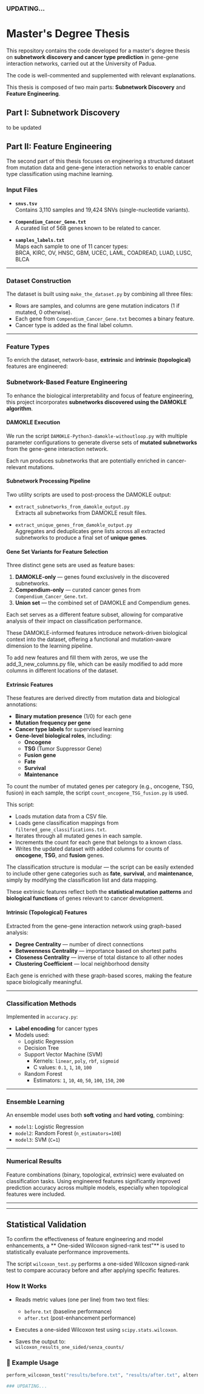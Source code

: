 ### UPDATING...

# Master's Degree Thesis

This repository contains the code developed for a master's degree thesis on **subnetwork discovery and cancer type prediction** in gene-gene interaction networks, carried out at the University of Padua.

The code is well-commented and supplemented with relevant explanations.

This thesis is composed of two main parts: **Subnetwork Discovery** and **Feature Engineering**.
## Part I: Subnetwork Discovery
to be updated
## Part II: Feature Engineering

The second part of this thesis focuses on engineering a structured dataset from mutation data and gene-gene interaction networks to enable cancer type classification using machine learning.

### Input Files

- **`snvs.tsv`**  
  Contains 3,110 samples and 19,424 SNVs (single-nucleotide variants).

- **`Compendium_Cancer_Gene.txt`**  
  A curated list of 568 genes known to be related to cancer.

- **`samples_labels.txt`**  
  Maps each sample to one of 11 cancer types:  
  BRCA, KIRC, OV, HNSC, GBM, UCEC, LAML, COADREAD, LUAD, LUSC, BLCA

---

### Dataset Construction

The dataset is built using `make_the_dataset.py` by combining all three files:

- Rows are samples, and columns are gene mutation indicators (1 if mutated, 0 otherwise).
- Each gene from `Compendium_Cancer_Gene.txt` becomes a binary feature.
- Cancer type is added as the final label column.

---

### Feature Types

To enrich the dataset, network-base, **extrinsic** and **intrinsic (topological)** features are engineered:
### Subnetwork-Based Feature Engineering

To enhance the biological interpretability and focus of feature engineering, this project incorporates **subnetworks discovered using the DAMOKLE algorithm**.

#### DAMOKLE Execution

We run the script `DAMOKLE-Python3-damokle-withoutloop.py` with multiple parameter configurations to generate diverse sets of **mutated subnetworks** from the gene-gene interaction network.

Each run produces subnetworks that are potentially enriched in cancer-relevant mutations.

#### Subnetwork Processing Pipeline

Two utility scripts are used to post-process the DAMOKLE output:

- `extract_subnetworks_from_damokle_output.py`  
  Extracts all subnetworks from DAMOKLE result files.

- `extract_unique_genes_from_damokle_output.py`  
  Aggregates and deduplicates gene lists across all extracted subnetworks to produce a final set of **unique genes**.

#### Gene Set Variants for Feature Selection

Three distinct gene sets are used as feature bases:

1. **DAMOKLE-only** — genes found exclusively in the discovered subnetworks.
2. **Compendium-only** — curated cancer genes from `Compendium_Cancer_Gene.txt`.
3. **Union set** — the combined set of DAMOKLE and Compendium genes.

Each set serves as a different feature subset, allowing for comparative analysis of their impact on classification performance.

These DAMOKLE-informed features introduce network-driven biological context into the dataset, offering a functional and mutation-aware dimension to the learning pipeline.

To add new features and fill them with zeros, we use the add_3_new_columns.py file, which can be easily modified to add more columns in different locations of the dataset.

#### Extrinsic Features

These features are derived directly from mutation data and biological annotations:

- **Binary mutation presence** (1/0) for each gene
- **Mutation frequency per gene**
- **Cancer type labels** for supervised learning
- **Gene-level biological roles**, including:
  - **Oncogene**
  - **TSG** (Tumor Suppressor Gene)
  - **Fusion gene**
  - **Fate**
  - **Survival**
  - **Maintenance**

To count the number of mutated genes per category (e.g., oncogene, TSG, fusion) in each sample, the script `count_oncogene_TSG_fusion.py` is used.

This script:
- Loads mutation data from a CSV file.
- Loads gene classification mappings from `filtered_gene_classifications.txt`.
- Iterates through all mutated genes in each sample.
- Increments the count for each gene that belongs to a known class.
- Writes the updated dataset with added columns for counts of **oncogene**, **TSG**, and **fusion** genes.

The classification structure is modular — the script can be easily extended to include other gene categories such as **fate**, **survival**, and **maintenance**, simply by modifying the classification list and data mapping.

These extrinsic features reflect both the **statistical mutation patterns** and **biological functions** of genes relevant to cancer development.
#### Intrinsic (Topological) Features

Extracted from the gene-gene interaction network using graph-based analysis:

- **Degree Centrality** — number of direct connections
- **Betweenness Centrality** — importance based on shortest paths
- **Closeness Centrality** — inverse of total distance to all other nodes
- **Clustering Coefficient** — local neighborhood density

Each gene is enriched with these graph-based scores, making the feature space biologically meaningful.

---

### Classification Methods

Implemented in `accuracy.py`:

- **Label encoding** for cancer types
- Models used:
  - Logistic Regression
  - Decision Tree
  - Support Vector Machine (SVM)  
    - Kernels: `linear`, `poly`, `rbf`, `sigmoid`  
    - C values: `0.1`, `1`, `10`, `100`
  - Random Forest  
    - Estimators: `1`, `10`, `40`, `50`, `100`, `150`, `200`

---

### Ensemble Learning

An ensemble model uses both **soft voting** and **hard voting**, combining:

- `model1`: Logistic Regression  
- `model2`: Random Forest (`n_estimators=100`)  
- `model3`: SVM (`C=1`)

---

### Numerical Results

Feature combinations (binary, topological, extrinsic) were evaluated on classification tasks. Using engineered features significantly improved prediction accuracy across multiple models, especially when topological features were included.

---
---

## Statistical Validation

To confirm the effectiveness of feature engineering and model enhancements, a ** One-sided Wilcoxon signed-rank test"** is used to statistically evaluate performance improvements.

The script `wilcoxon_test.py` performs a one-sided Wilcoxon signed-rank test to compare accuracy before and after applying specific features.

### How It Works

- Reads metric values (one per line) from two text files:  
  - `before.txt` (baseline performance)  
  - `after.txt` (post-enhancement performance)

- Executes a one-sided Wilcoxon test using `scipy.stats.wilcoxon`.

- Saves the output to:  
  `wilcoxon_results_one_sided/senza_counts/`

### 🧪 Example Usage

```python
perform_wilcoxon_test("results/before.txt", "results/after.txt", alternative="greater")

### UPDATING...
